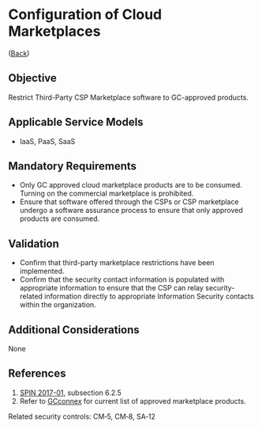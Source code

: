 # Configuration of Cloud Marketplaces

([Back](../README.md))

## Objective

Restrict Third-Party CSP Marketplace software to GC-approved products.

## Applicable Service Models

- IaaS, PaaS, SaaS

## Mandatory Requirements

- Only GC approved cloud marketplace products are to be consumed. Turning on the commercial marketplace is prohibited.
- Ensure that software offered through the CSPs or CSP marketplace undergo a software assurance process to ensure that only approved products are consumed.

## Validation

- Confirm that third-party marketplace restrictions have been implemented.
- Confirm that the security contact information is populated with appropriate information to ensure that the CSP can relay security-related information directly to appropriate Information Security contacts within the organization.

## Additional Considerations

None

## References

1. [SPIN 2017-01](https://www.canada.ca/en/treasury-board-secretariat/services/access-information-privacy/security-identity-management/direction-secure-use-commercial-cloud-services-spin.html), subsection 6.2.5
2. Refer to [GCconnex](https://gcconnex.gc.ca/file/view/53599636/gc-cloud-broker-sci-assessed-marketplace-products-byol-freeware?language=en) for current list of approved marketplace products.

Related security controls: CM‑5, CM‑8, SA‑12
